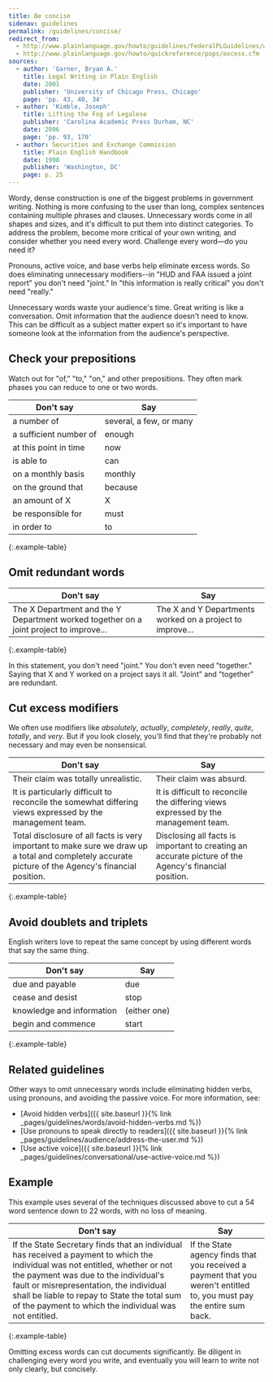 ```yaml
---
title: Be concise
sidenav: guidelines
permalink: /guidelines/concise/
redirect_from:
  - http://www.plainlanguage.gov/howto/guidelines/FederalPLGuidelines/writeOmitUnnecc.cfm
  - http://www.plainlanguage.gov/howto/quickreference/pops/excess.cfm
sources:
  - author: 'Garner, Bryan A.'
    title: Legal Writing in Plain English
    date: 2001
    publisher: 'University of Chicago Press, Chicago'
    page: 'pp. 43, 40, 34'
  - author: 'Kimble, Joseph'
    title: Lifting the Fog of Legalese
    publisher: 'Carolina Academic Press Durham, NC'
    date: 2006
    page: 'pp. 93, 170'
  - author: Securities and Exchange Commission
    title: Plain English Handbook
    date: 1998
    publisher: 'Washington, DC'
    page: p. 25
---
```


Wordy, dense construction is one of the biggest problems in government writing. Nothing is more confusing to the user than long, complex sentences containing multiple phrases and clauses. Unnecessary words come in all shapes and sizes, and it's difficult to put them into distinct categories. To address the problem, become more critical of your own writing, and consider whether you need every word. Challenge every word—do you need it?

Pronouns, active voice, and base verbs help eliminate excess words. So does eliminating unnecessary modifiers--in "HUD and FAA issued a joint report" you don't need "joint." In "this information is really critical" you don't need "really."

Unnecessary words waste your audience's time. Great writing is like a conversation. Omit information that the audience doesn't need to know. This can be difficult as a subject matter expert so it's important to have someone look at the information from the audience's perspective.

## Check your prepositions

Watch out for "of," "to," "on," and other prepositions. They often mark phases you can reduce to one or two words.

Don't say | Say
--------- | ---
a number of | several, a few, or many
a sufficient number of | enough
at this point in time | now
is able to | can
on a monthly basis | monthly
on the ground that | because
an amount of X | X
be responsible for | must
in order to | to
{:.example-table}

## Omit redundant words

Don't say | Say
--- | ---
The X Department and the Y Department worked together on a joint project to improve... | The X and Y Departments worked on a project to improve...
{:.example-table}

In this statement, you don't need "joint." You don't even need "together." Saying that X and Y worked on a project says it all. "Joint" and "together" are redundant.

## Cut excess modifiers

We often use modifiers like _absolutely_, _actually_, _completely_, _really_, _quite_, _totally_, and _very_. But if you look closely, you'll find that they're probably not necessary and may even be nonsensical.

Don't say | Say
--- | ---
Their claim was totally unrealistic. | Their claim was absurd.
It is particularly difficult to reconcile the somewhat differing views expressed by the management team. | It is difficult to reconcile the differing views expressed by the management team.
Total disclosure of all facts is very important to make sure we draw up a total and completely accurate picture of the Agency's financial position. | Disclosing all facts is important to creating an accurate picture of the Agency's financial position.
{:.example-table}

## Avoid doublets and triplets

English writers love to repeat the same concept by using different words that say the same thing.

Don't say | Say
--- | ---
due and payable | due
cease and desist | stop
knowledge and information | (either one)
begin and commence | start
{:.example-table}

## Related guidelines

Other ways to omit unnecessary words include eliminating hidden verbs, using pronouns, and avoiding the passive voice. For more information, see:

- [Avoid hidden verbs]({{ site.baseurl }}{% link _pages/guidelines/words/avoid-hidden-verbs.md %})
- [Use pronouns to speak directly to readers]({{ site.baseurl }}{% link _pages/guidelines/audience/address-the-user.md %})
- [Use active voice]({{ site.baseurl }}{% link _pages/guidelines/conversational/use-active-voice.md %})

## Example

This example uses several of the techniques discussed above to cut a 54 word sentence down to 22 words, with no loss of meaning.

Don't say | Say
--- | ---
If the State Secretary finds that an individual has received a payment to which the individual was not entitled, whether or not the payment was due to the individual's fault or misrepresentation, the individual shall be liable to repay to State the total sum of the payment to which the individual was not entitled. | If the State agency finds that you received a payment that you weren't entitled to, you must pay the entire sum back.
{:.example-table}

Omitting excess words can cut documents significantly. Be diligent in challenging every word you write, and eventually you will learn to write not only clearly, but concisely.
